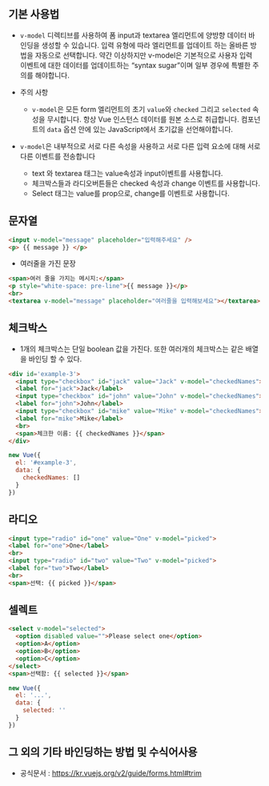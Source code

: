 ## 기본 사용법
- `v-model` 디렉티브를 사용하여 폼 input과 textarea 엘리먼트에 양방향 데이터 바인딩을 생성할 수 있습니다. 입력 유형에 따라 엘리먼트를 업데이트 하는 올바른 방법을 자동으로 선택합니다. 약간 이상하지만 v-model은 기본적으로 사용자 입력 이벤트에 대한 데이터를 업데이트하는 “syntax sugar”이며 일부 경우에 특별한 주의를 해야합니다.
- 주의 사항
  - `v-model`은 모든 form 엘리먼트의 초기 `value`와 `checked` 그리고 `selected` 속성을 무시합니다. 항상 Vue 인스턴스 데이터를 원본 소스로 취급합니다. 컴포넌트의 `data` 옵션 안에 있는 JavaScript에서 초기값을 선언해야합니다.

- `v-model`은 내부적으로 서로 다른 속성을 사용하고 서로 다른 입력 요소에 대해 서로 다른 이벤트를 전송합니다
  - text 와 textarea 태그는 value속성과 input이벤트를 사용합니다.
  - 체크박스들과 라디오버튼들은 checked 속성과 change 이벤트를 사용합니다.
  - Select 태그는 value를 prop으로, change를 이벤트로 사용합니다.

## 문자열
```html
<input v-model="message" placeholder="입력해주세요" />
<p> {{ message }} </p>
```
- 여러줄을 가진 문장
```html
<span>여러 줄을 가지는 메시지:</span>
<p style="white-space: pre-line">{{ message }}</p>
<br>
<textarea v-model="message" placeholder="여러줄을 입력해보세요"></textarea>
```

## 체크박스
- 1개의 체크박스는 단일 boolean 값을 가진다. 또한 여러개의 체크박스는 같은 배열을 바인딩 할 수 있다.
```html
<div id='example-3'>
  <input type="checkbox" id="jack" value="Jack" v-model="checkedNames">
  <label for="jack">Jack</label>
  <input type="checkbox" id="john" value="John" v-model="checkedNames">
  <label for="john">John</label>
  <input type="checkbox" id="mike" value="Mike" v-model="checkedNames">
  <label for="mike">Mike</label>
  <br>
  <span>체크한 이름: {{ checkedNames }}</span>
</div>
```
```javascript
new Vue({
  el: '#example-3',
  data: {
    checkedNames: []
  }
})
```

## 라디오
```html
<input type="radio" id="one" value="One" v-model="picked">
<label for="one">One</label>
<br>
<input type="radio" id="two" value="Two" v-model="picked">
<label for="two">Two</label>
<br>
<span>선택: {{ picked }}</span>
```

## 셀렉트
```html
<select v-model="selected">
  <option disabled value="">Please select one</option>
  <option>A</option>
  <option>B</option>
  <option>C</option>
</select>
<span>선택함: {{ selected }}</span>
```
```javascript
new Vue({
  el: '...',
  data: {
    selected: ''
  }
})
```

## 그 외의 기타 바인딩하는 방법 및 수식어사용
- 공식문서 : https://kr.vuejs.org/v2/guide/forms.html#trim
